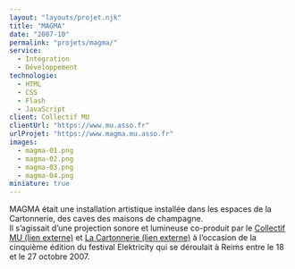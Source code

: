 ```yaml
---
layout: "layouts/projet.njk"
title: "MAGMA"
date: "2007-10"
permalink: "projets/magma/"
service:
  - Intégration
  - Développement
technologie:
  - HTML
  - CSS
  - Flash
  - JavaScript
client: Collectif MU
clientUrl: "https://www.mu.asso.fr"
urlProjet: "https://www.magma.mu.asso.fr"
images:
  - magma-01.png
  - magma-02.png
  - magma-03.png
  - magma-04.png
miniature: true
---
```


<p>MAGMA était une installation artistique installée dans les espaces de la Cartonnerie, des caves des maisons de champagne.<br />
Il s’agissait d’une projection sonore et lumineuse co-produit par le <a href="https://www.mu.asso.fr" rel="external">Collectif MU <span class="screen-reader-text">(lien externe)</span></a> et <a href="https://cartonnerie.fr/" rel="external">La Cartonnerie <span class="screen-reader-text">(lien externe)</span></a> à l’occasion de la cinquième édition du festival Elektricity qui se déroulait à Reims entre le 18 et le 27 octobre 2007.</p>
